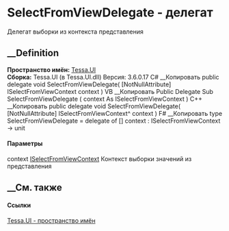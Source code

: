 # SelectFromViewDelegate - делегат
Делегат выборки из контекста представления
## __Definition
 **Пространство имён:** [Tessa.UI](N_Tessa_UI.htm)  
 **Сборка:** Tessa.UI (в Tessa.UI.dll) Версия: 3.6.0.17
C# __Копировать
     public delegate void SelectFromViewDelegate(
    	[NotNullAttribute] ISelectFromViewContext context
    )
VB __Копировать
     Public Delegate Sub SelectFromViewDelegate ( 
    	<NotNullAttribute> context As ISelectFromViewContext
    )
C++ __Копировать
     public delegate void SelectFromViewDelegate(
    	[NotNullAttribute] ISelectFromViewContext^ context
    )
F# __Копировать
     type SelectFromViewDelegate = 
        delegate of 
            [<NotNullAttribute>] context : ISelectFromViewContext -> unit
#### Параметры
context [ISelectFromViewContext](T_Tessa_UI_ISelectFromViewContext.htm)
    Контекст выборки значений из представления
##  __См. также
#### Ссылки
[Tessa.UI - пространство имён](N_Tessa_UI.htm)
